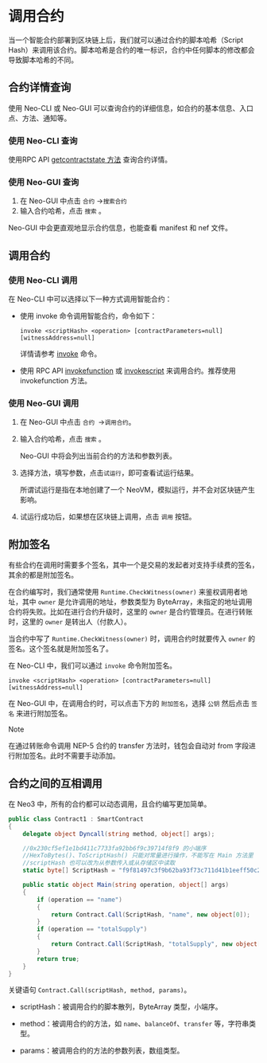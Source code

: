 # 调用合约

当一个智能合约部署到区块链上后，我们就可以通过合约的脚本哈希（Script Hash）来调用该合约。脚本哈希是合约的唯一标识，合约中任何脚本的修改都会导致脚本哈希的不同。

## 合约详情查询

使用 Neo-CLI 或 Neo-GUI 可以查询合约的详细信息，如合约的基本信息、入口点、方法、通知等。

### 使用 Neo-CLI 查询

使用RPC API [getcontractstate 方法](../../reference/rpc/latest-version/api/getcontractstate.md) 查询合约详情。

### 使用 Neo-GUI 查询

1. 在 Neo-GUI 中点击 `合约` ->`搜索合约`
2. 输入合约哈希，点击 `搜索` 。

Neo-GUI 中会更直观地显示合约信息，也能查看 manifest 和 nef 文件。

## 调用合约

### 使用 Neo-CLI 调用

在 Neo-CLI 中可以选择以下一种方式调用智能合约：

- 使用 invoke 命令调用智能合约，命令如下：

   ```
   invoke <scriptHash> <operation> [contractParameters=null]    [witnessAddress=null]
   ```

   详情请参考 [invoke](../../node/cli/cli.md#invoke) 命令。

- 使用 RPC API [invokefunction](../../reference/rpc/latest-version/api/invokefunction.md) 或 [invokescript](../../reference/rpc/latest-version/api/invokescript.md) 来调用合约。推荐使用 invokefunction 方法。

### 使用 Neo-GUI 调用

1. 在 Neo-GUI 中点击 `合约 `->`调用合约`。

2. 输入合约哈希，点击 `搜索` 。

   Neo-GUI 中将会列出当前合约的方法和参数列表。

3. 选择方法，填写参数，点击`试运行`，即可查看试运行结果。

   所谓试运行是指在本地创建了一个 NeoVM，模拟运行，并不会对区块链产生影响。

4.  试运行成功后，如果想在区块链上调用，点击 `调用` 按钮。

## 附加签名

有些合约在调用时需要多个签名，其中一个是交易的发起者对支持手续费的签名，其余的都是附加签名。

在合约编写时，我们通常使用 `Runtime.CheckWitness(owner)` 来鉴权调用者地址，其中 `owner` 是允许调用的地址，参数类型为 ByteArray，未指定的地址调用合约将失败。比如在进行合约升级时，这里的 `owner` 是合约管理员。在进行转账时，这里的 `owner` 是转出人（付款人）。

当合约中写了 `Runtime.CheckWitness(owner)` 时，调用合约时就要传入 `owner` 的签名。这个签名就是附加签名了。

在 Neo-CLI 中，我们可以通过 `invoke` 命令附加签名。

```
invoke <scriptHash> <operation> [contractParameters=null] [witnessAddress=null]
```

在 Neo-GUI 中，在调用合约时，可以点击下方的 `附加签名`，选择 `公钥` 然后点击  `签名` 来进行附加签名。

> [!Note]
>
> 在通过转账命令调用 NEP-5 合约的 transfer 方法时，钱包会自动对 from 字段进行附加签名。此时不需要手动添加。

## 合约之间的互相调用

在 Neo3 中，所有的合约都可以动态调用，且合约编写更加简单。

```c#
public class Contract1 : SmartContract
{
    delegate object Dyncall(string method, object[] args);

    //0x230cf5ef1e1bd411c7733fa92bb6f9c39714f8f9 的小端序
    //HexToBytes()、ToScriptHash() 只能对常量进行操作，不能写在 Main 方法里
    //scriptHash 也可以改为从参数传入或从存储区中读取
    static byte[] ScriptHash = "f9f81497c3f9b62ba93f73c711d41b1eeff50c23".HexToBytes();

    public static object Main(string operation, object[] args)
    {
        if (operation == "name")
        {
            return Contract.Call(ScriptHash, "name", new object[0]);
        }
        if (operation == "totalSupply")
        {
            return Contract.Call(ScriptHash, "totalSupply", new object[0]);
        }
        return true;
    }
}
```

关键语句 `Contract.Call(scriptHash, method, params)`。

- scriptHash：被调用合约的脚本散列，ByteArray 类型，小端序。

- method：被调用合约的方法，如 `name`、`balanceOf`、`transfer` 等，字符串类型。

- params：被调用合约的方法的参数列表，数组类型。

